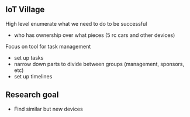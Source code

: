## IoT Village
High level enumerate what we need to do to be successful
- who has ownership over what pieces (5 rc cars and other devices)

Focus on tool for task management
- set up tasks
- narrow down parts to divide between groups (management, sponsors, etc)
- set up timelines

## Research goal
- Find similar but new devices
